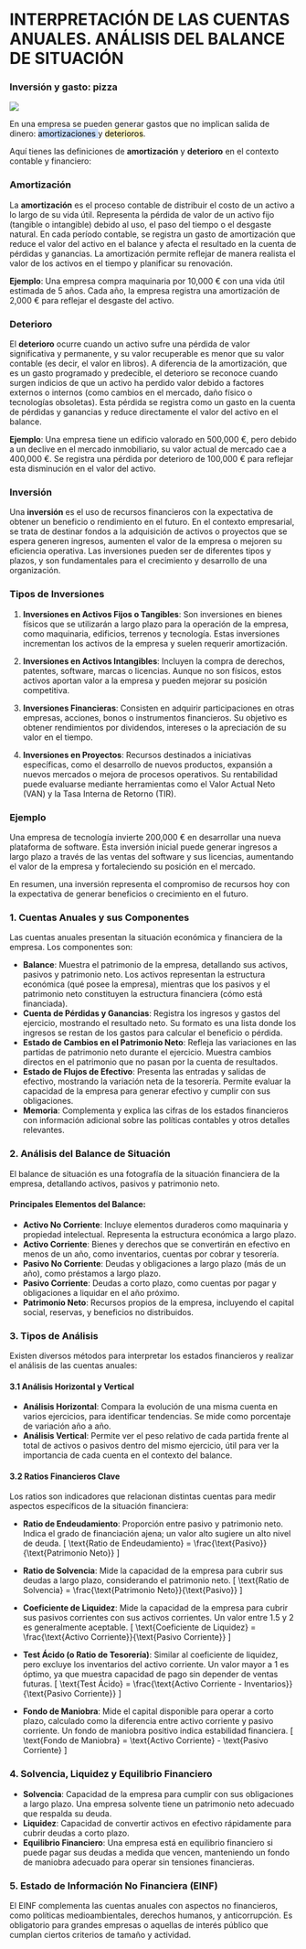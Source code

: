 
# INTERPRETACIÓN DE LAS CUENTAS ANUALES. ANÁLISIS DEL BALANCE DE SITUACIÓN


### Inversión y gasto: pizza


![](../../../images/inversion_gasto_pie_chart.png)

En una empresa se pueden generar gastos que no implican salida de dinero: <mark style="background: #ADCCFFA6;">amortizaciones </mark>y <mark style="background: #FFF3A3A6;">deterioros</mark>.

Aquí tienes las definiciones de **amortización** y **deterioro** en el contexto contable y financiero:

### Amortización

La **amortización** es el proceso contable de distribuir el costo de un activo a lo largo de su vida útil. Representa la pérdida de valor de un activo fijo (tangible o intangible) debido al uso, el paso del tiempo o el desgaste natural. En cada período contable, se registra un gasto de amortización que reduce el valor del activo en el balance y afecta el resultado en la cuenta de pérdidas y ganancias. La amortización permite reflejar de manera realista el valor de los activos en el tiempo y planificar su renovación.

**Ejemplo**: Una empresa compra maquinaria por 10,000 € con una vida útil estimada de 5 años. Cada año, la empresa registra una amortización de 2,000 € para reflejar el desgaste del activo.

### Deterioro

El **deterioro** ocurre cuando un activo sufre una pérdida de valor significativa y permanente, y su valor recuperable es menor que su valor contable (es decir, el valor en libros). A diferencia de la amortización, que es un gasto programado y predecible, el deterioro se reconoce cuando surgen indicios de que un activo ha perdido valor debido a factores externos o internos (como cambios en el mercado, daño físico o tecnologías obsoletas). Esta pérdida se registra como un gasto en la cuenta de pérdidas y ganancias y reduce directamente el valor del activo en el balance.

**Ejemplo**: Una empresa tiene un edificio valorado en 500,000 €, pero debido a un declive en el mercado inmobiliario, su valor actual de mercado cae a 400,000 €. Se registra una pérdida por deterioro de 100,000 € para reflejar esta disminución en el valor del activo. 

### Inversión

Una **inversión** es el uso de recursos financieros con la expectativa de obtener un beneficio o rendimiento en el futuro. En el contexto empresarial, se trata de destinar fondos a la adquisición de activos o proyectos que se espera generen ingresos, aumenten el valor de la empresa o mejoren su eficiencia operativa. Las inversiones pueden ser de diferentes tipos y plazos, y son fundamentales para el crecimiento y desarrollo de una organización.

### Tipos de Inversiones
1. **Inversiones en Activos Fijos o Tangibles**: Son inversiones en bienes físicos que se utilizarán a largo plazo para la operación de la empresa, como maquinaria, edificios, terrenos y tecnología. Estas inversiones incrementan los activos de la empresa y suelen requerir amortización.

2. **Inversiones en Activos Intangibles**: Incluyen la compra de derechos, patentes, software, marcas o licencias. Aunque no son físicos, estos activos aportan valor a la empresa y pueden mejorar su posición competitiva.

3. **Inversiones Financieras**: Consisten en adquirir participaciones en otras empresas, acciones, bonos o instrumentos financieros. Su objetivo es obtener rendimientos por dividendos, intereses o la apreciación de su valor en el tiempo.

4. **Inversiones en Proyectos**: Recursos destinados a iniciativas específicas, como el desarrollo de nuevos productos, expansión a nuevos mercados o mejora de procesos operativos. Su rentabilidad puede evaluarse mediante herramientas como el Valor Actual Neto (VAN) y la Tasa Interna de Retorno (TIR).

### Ejemplo
Una empresa de tecnología invierte 200,000 € en desarrollar una nueva plataforma de software. Esta inversión inicial puede generar ingresos a largo plazo a través de las ventas del software y sus licencias, aumentando el valor de la empresa y fortaleciendo su posición en el mercado.

En resumen, una inversión representa el compromiso de recursos hoy con la expectativa de generar beneficios o crecimiento en el futuro.

### 1. Cuentas Anuales y sus Componentes
Las cuentas anuales presentan la situación económica y financiera de la empresa. Los componentes son:
- **Balance**: Muestra el patrimonio de la empresa, detallando sus activos, pasivos y patrimonio neto. Los activos representan la estructura económica (qué posee la empresa), mientras que los pasivos y el patrimonio neto constituyen la estructura financiera (cómo está financiada).
- **Cuenta de Pérdidas y Ganancias**: Registra los ingresos y gastos del ejercicio, mostrando el resultado neto. Su formato es una lista donde los ingresos se restan de los gastos para calcular el beneficio o pérdida.
- **Estado de Cambios en el Patrimonio Neto**: Refleja las variaciones en las partidas de patrimonio neto durante el ejercicio. Muestra cambios directos en el patrimonio que no pasan por la cuenta de resultados.
- **Estado de Flujos de Efectivo**: Presenta las entradas y salidas de efectivo, mostrando la variación neta de la tesorería. Permite evaluar la capacidad de la empresa para generar efectivo y cumplir con sus obligaciones.
- **Memoria**: Complementa y explica las cifras de los estados financieros con información adicional sobre las políticas contables y otros detalles relevantes.

### 2. Análisis del Balance de Situación

El balance de situación es una fotografía de la situación financiera de la empresa, detallando activos, pasivos y patrimonio neto.

#### Principales Elementos del Balance:
- **Activo No Corriente**: Incluye elementos duraderos como maquinaria y propiedad intelectual. Representa la estructura económica a largo plazo.
- **Activo Corriente**: Bienes y derechos que se convertirán en efectivo en menos de un año, como inventarios, cuentas por cobrar y tesorería.
- **Pasivo No Corriente**: Deudas y obligaciones a largo plazo (más de un año), como préstamos a largo plazo.
- **Pasivo Corriente**: Deudas a corto plazo, como cuentas por pagar y obligaciones a liquidar en el año próximo.
- **Patrimonio Neto**: Recursos propios de la empresa, incluyendo el capital social, reservas, y beneficios no distribuidos.

### 3. Tipos de Análisis
Existen diversos métodos para interpretar los estados financieros y realizar el análisis de las cuentas anuales:

#### 3.1 Análisis Horizontal y Vertical
- **Análisis Horizontal**: Compara la evolución de una misma cuenta en varios ejercicios, para identificar tendencias. Se mide como porcentaje de variación año a año.
- **Análisis Vertical**: Permite ver el peso relativo de cada partida frente al total de activos o pasivos dentro del mismo ejercicio, útil para ver la importancia de cada cuenta en el contexto del balance.

#### 3.2 Ratios Financieros Clave
Los ratios son indicadores que relacionan distintas cuentas para medir aspectos específicos de la situación financiera:

- **Ratio de Endeudamiento**: Proporción entre pasivo y patrimonio neto. Indica el grado de financiación ajena; un valor alto sugiere un alto nivel de deuda.
  \[
  \text{Ratio de Endeudamiento} = \frac{\text{Pasivo}}{\text{Patrimonio Neto}}
  \]

- **Ratio de Solvencia**: Mide la capacidad de la empresa para cubrir sus deudas a largo plazo, considerando el patrimonio neto.
  \[
  \text{Ratio de Solvencia} = \frac{\text{Patrimonio Neto}}{\text{Pasivo}}
  \]

- **Coeficiente de Liquidez**: Mide la capacidad de la empresa para cubrir sus pasivos corrientes con sus activos corrientes. Un valor entre 1.5 y 2 es generalmente aceptable.
  \[
  \text{Coeficiente de Liquidez} = \frac{\text{Activo Corriente}}{\text{Pasivo Corriente}}
  \]

- **Test Ácido (o Ratio de Tesorería)**: Similar al coeficiente de liquidez, pero excluye los inventarios del activo corriente. Un valor mayor a 1 es óptimo, ya que muestra capacidad de pago sin depender de ventas futuras.
  \[
  \text{Test Ácido} = \frac{\text{Activo Corriente - Inventarios}}{\text{Pasivo Corriente}}
  \]

- **Fondo de Maniobra**: Mide el capital disponible para operar a corto plazo, calculado como la diferencia entre activo corriente y pasivo corriente. Un fondo de maniobra positivo indica estabilidad financiera.
  \[
  \text{Fondo de Maniobra} = \text{Activo Corriente} - \text{Pasivo Corriente}
  \]

### 4. Solvencia, Liquidez y Equilibrio Financiero
- **Solvencia**: Capacidad de la empresa para cumplir con sus obligaciones a largo plazo. Una empresa solvente tiene un patrimonio neto adecuado que respalda su deuda.
- **Liquidez**: Capacidad de convertir activos en efectivo rápidamente para cubrir deudas a corto plazo.
- **Equilibrio Financiero**: Una empresa está en equilibrio financiero si puede pagar sus deudas a medida que vencen, manteniendo un fondo de maniobra adecuado para operar sin tensiones financieras.

### 5. Estado de Información No Financiera (EINF)
El EINF complementa las cuentas anuales con aspectos no financieros, como políticas medioambientales, derechos humanos, y anticorrupción. Es obligatorio para grandes empresas o aquellas de interés público que cumplan ciertos criterios de tamaño y actividad.